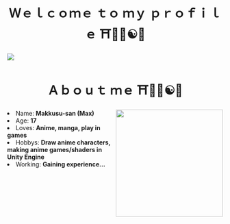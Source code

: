 <h1 align = "center">Ｗｅｌｃｏｍｅ ｔｏ   ｍｙ   ｐｒｏｆｉｌｅ ⛩️🌸🍥☯🍜 </h1>
<img src="https://static.wikia.nocookie.net/rezero/images/d/d3/Memory_snow_-_Emilia_3.jpg/revision/latest/scale-to-width-down/1000?cb=20210515144925">

<h1 align = "center">Ａｂｏｕｔ  ｍｅ ⛩️🌸🍥☯🍜 </h1>
<img align = "right" src="https://media1.tenor.com/m/-lFV17DHQEsAAAAC/qxwaii-rem.gif" width="250px">

<li>Name: <b> Makkusu-san (Max) </b> </li>
<li>Age: <b> 17 </b> </li>
<li>Loves: <b> Anime, manga, play in games </b> </li>
<li>Hobbys: <b> Draw anime characters, making anime games/shaders in Unity Engine </b> </li>
<li> Working: <b> Gaining experience... </b> </li>
